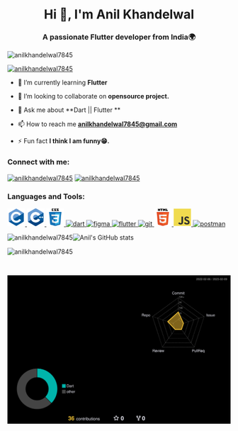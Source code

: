 <h1 align="center">Hi 👋, I'm Anil Khandelwal</h1>
<h3 align="center">A passionate Flutter developer from India🌍</h3>

<p align="left"> <img src="https://komarev.com/ghpvc/?username=anilkhandelwal7845&label=Profile%20views&color=0e75b6&style=flat" alt="anilkhandelwal7845" /> </p>

<p align="left"> <a href="https://github.com/ryo-ma/github-profile-trophy"><img src="https://github-profile-trophy.vercel.app/?username=anilkhandelwal7845" alt="anilkhandelwal7845" /></a> </p>

- 🌱 I’m currently learning **Flutter**

- 👯 I’m looking to collaborate on **opensource project.**

- 💬 Ask me about **Dart || Flutter **

- 📫 How to reach me **anilkhandelwal7845@gmail.com**

- ⚡ Fun fact **I think I am funny😁.**

<h3 align="left">Connect with me:</h3>
<p align="left">
<a href="https://linkedin.com/in/anilkhandelwal7845" target="blank"><img align="center" src="https://raw.githubusercontent.com/rahuldkjain/github-profile-readme-generator/master/src/images/icons/Social/linked-in-alt.svg" alt="anilkhandelwal7845" height="30" width="40" /></a>
<a href="https://instagram.com/anilkhandelwal7845" target="blank"><img align="center" src="https://raw.githubusercontent.com/rahuldkjain/github-profile-readme-generator/master/src/images/icons/Social/instagram.svg" alt="anilkhandelwal7845" height="30" width="40" /></a>
</p>

<h3 align="left">Languages and Tools:</h3>
<p align="left"> <a href="https://www.cprogramming.com/" target="_blank" rel="noreferrer"> <img src="https://raw.githubusercontent.com/devicons/devicon/master/icons/c/c-original.svg" alt="c" width="40" height="40"/> </a> <a href="https://www.w3schools.com/cpp/" target="_blank" rel="noreferrer"> <img src="https://raw.githubusercontent.com/devicons/devicon/master/icons/cplusplus/cplusplus-original.svg" alt="cplusplus" width="40" height="40"/> </a> <a href="https://www.w3schools.com/css/" target="_blank" rel="noreferrer"> <img src="https://raw.githubusercontent.com/devicons/devicon/master/icons/css3/css3-original-wordmark.svg" alt="css3" width="40" height="40"/> </a> <a href="https://dart.dev" target="_blank" rel="noreferrer"> <img src="https://www.vectorlogo.zone/logos/dartlang/dartlang-icon.svg" alt="dart" width="40" height="40"/> </a> <a href="https://www.figma.com/" target="_blank" rel="noreferrer"> <img src="https://www.vectorlogo.zone/logos/figma/figma-icon.svg" alt="figma" width="40" height="40"/> </a> <a href="https://flutter.dev" target="_blank" rel="noreferrer"> <img src="https://www.vectorlogo.zone/logos/flutterio/flutterio-icon.svg" alt="flutter" width="40" height="40"/> </a> <a href="https://git-scm.com/" target="_blank" rel="noreferrer"> <img src="https://www.vectorlogo.zone/logos/git-scm/git-scm-icon.svg" alt="git" width="40" height="40"/> </a> <a href="https://www.w3.org/html/" target="_blank" rel="noreferrer"> <img src="https://raw.githubusercontent.com/devicons/devicon/master/icons/html5/html5-original-wordmark.svg" alt="html5" width="40" height="40"/> </a> <a href="https://developer.mozilla.org/en-US/docs/Web/JavaScript" target="_blank" rel="noreferrer"> <img src="https://raw.githubusercontent.com/devicons/devicon/master/icons/javascript/javascript-original.svg" alt="javascript" width="40" height="40"/> </a> <a href="https://postman.com" target="_blank" rel="noreferrer"> <img src="https://www.vectorlogo.zone/logos/getpostman/getpostman-icon.svg" alt="postman" width="40" height="40"/> </a> </p>

<p><img align="left" src="https://github-readme-stats.vercel.app/api/top-langs?username=anilkhandelwal7845&show_icons=true&locale=en&layout=compact" alt="anilkhandelwal7845" /></p>

![Anil's GitHub stats](https://github-readme-stats.vercel.app/api?username=anilkhandelwal7845&show_icons=true&theme=tokyonight)

<p><img align="center" src="https://github-readme-streak-stats.herokuapp.com/?user=anilkhandelwal7845&show_icons=true&theme=tokyonight" alt="anilkhandelwal7845" /></p>
<div align="center">

<br>
  

</div>

![](./profile-3d-contrib/profile-night-rainbow.svg)


 
 
